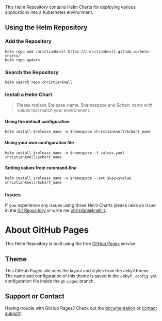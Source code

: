 This Helm Repository contains Helm Charts for deploying various applications into a Kubernetes environment.

## Using the Helm Repository

### Add the Repository

```
helm repo add christianknell https://christianknell.github.io/helm-charts/
helm repo update
```

### Search the Repository

```
helm search repo christianknell
```

### Install a Helm Chart

> Please replace $release_name, $namespace and $chart_name with values that match your environment.

#### Using the default configuration

```
helm install $release_name -n $namespace christianknell/$chart_name
```

#### Using your own configuration file

```
helm install $release_name -n $namespace -f values.yaml christianknell/$chart_name
```

#### Setting values from command-line

```
helm install $release_name -n $namespace --set $key=$value christianknell/$chart_name
```

### Issues

If you experience any issues using these Helm Charts please raise an issue in the [Git Repository](https://github.com/christianknell/helm-charts/issues) or write me [christian@knell.it](mailto:christian@knell.it).

# About GitHub Pages

This Helm Repository is built using the free [GitHub Pages](https://docs.github.com/en/pages/quickstart) service.

## Theme

This GitHub Pages site uses the layout and styles from the Jekyll theme. The name and configuration of this theme is saved in the Jekyll `_config.yml` configuration file inside the `gh-pages` branch.

## Support or Contact

Having trouble with GitHub Pages? Check out the [documentation](https://docs.github.com/categories/github-pages-basics/) or [contact support](https://support.github.com/contact).
